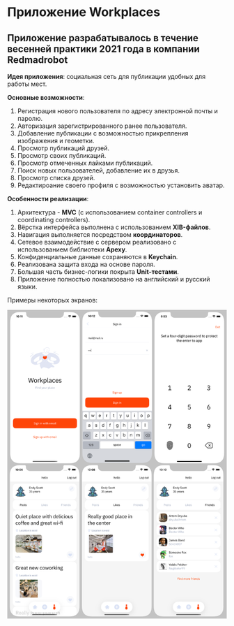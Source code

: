 # Приложение Workplaces

## Приложение разрабатывалось в течение весенней практики 2021 года в компании Redmadrobot

**Идея приложения**: социальная сеть для публикации удобных для работы мест.

**Основные возможности**:

1. Регистрация нового пользователя по адресу электронной почты и паролю.
2. Авторизация зарегистрированного ранее пользователя.
3. Добавление публикации с возможностью прикрепления изображения и геометки.
4. Просмотр публикаций друзей.
5. Просмотр своих публикаций.
6. Просмотр отмеченных лайками публикаций.
7. Поиск новых пользователей, добавление их в друзья.
8. Просмотр списка друзей.
9. Редактироание своего профиля с возможностью установить аватар.

**Особенности реализации**:

1. Архитектура - **MVC** (с использованием container controllers и coordinating controllers).
2. Вёрстка интерфейса выполнена с использованием **XIB-файлов**.
3. Навигация выполняется посредством **координаторов**.
4. Сетевое взаимодействие с сервером реализовано с использованием библиотеки **Apexy**.
5. Конфиденциальные данные сохраняются в **Keychain**.
6. Реализована защита входа на основе пароля.
7. Большая часть бизнес-логики покрыта **Unit-тестами**.
8. Приложение полностью локализовано на английский и русский языки.

Примеры некоторых экранов:

![Some screens](https://github.com/Blissfulman/Workplaces/blob/master/Images/Screens.png)
